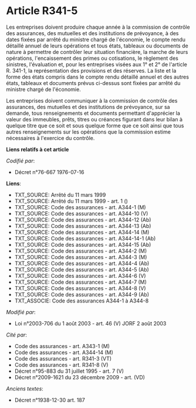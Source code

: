 # Article R341-5

Les entreprises doivent produire chaque année à la commission de contrôle des assurances, des mutuelles et des institutions
de prévoyance, à des dates fixées par arrêté du ministre chargé de l'économie, le compte rendu détaillé annuel de leurs
opérations et tous états, tableaux ou documents de nature à permettre de contrôler leur situation financière, la marche de
leurs opérations, l'encaissement des primes ou cotisations, le règlement des sinistres, l'évaluation et, pour les entreprises
visées aux 1° et 2° de l'article R. 341-1, la représentation des provisions et des réserves. La liste et la forme des états
compris dans le compte rendu détaillé annuel et des autres états, tableaux et documents prévus ci-dessus sont fixées par
arrêté du ministre chargé de l'économie.

Les entreprises doivent communiquer à la commission de contrôle des assurances, des mutuelles et des institutions de
prévoyance, sur sa demande, tous renseignements et documents permettant d'apprécier la valeur des immeubles, prêts, titres ou
créances figurant dans leur bilan à quelque titre que ce soit et sous quelque forme que ce soit ainsi que tous autres
renseignements sur les opérations que la commission estime nécessaires à l'exercice du contrôle.

**Liens relatifs à cet article**

_Codifié par_:

  - Décret n°76-667 1976-07-16

**Liens**:

  - TXT_SOURCE: Arrêté du 11 mars 1999
  - TXT_SOURCE: Arrêté du 11 mars 1999 - art. 1 ()
  - TXT_SOURCE: Code des assurances - art. A344-1 (M)
  - TXT_SOURCE: Code des assurances - art. A344-10 (V)
  - TXT_SOURCE: Code des assurances - art. A344-12 (Ab)
  - TXT_SOURCE: Code des assurances - art. A344-13 (Ab)
  - TXT_SOURCE: Code des assurances - art. A344-14 (M)
  - TXT_SOURCE: Code des assurances - art. A344-14-1 (Ab)
  - TXT_SOURCE: Code des assurances - art. A344-15 (Ab)
  - TXT_SOURCE: Code des assurances - art. A344-2 (M)
  - TXT_SOURCE: Code des assurances - art. A344-3 (M)
  - TXT_SOURCE: Code des assurances - art. A344-4 (Ab)
  - TXT_SOURCE: Code des assurances - art. A344-5 (Ab)
  - TXT_SOURCE: Code des assurances - art. A344-6 (V)
  - TXT_SOURCE: Code des assurances - art. A344-7 (M)
  - TXT_SOURCE: Code des assurances - art. A344-8 (V)
  - TXT_SOURCE: Code des assurances - art. A344-9 (Ab)
  - TXT_ASSOCIE: Code des assurances A344-1 à A344-8

_Modifié par_:

  - Loi n°2003-706 du 1 août 2003 - art. 46 (V) JORF 2 août 2003

_Cité par_:

  - Code des assurances - art. A343-1 (M)
  - Code des assurances - art. A344-14 (M)
  - Code des assurances - art. R341-3 (VT)
  - Code des assurances - art. R341-8 (V)
  - Décret n°95-883 du 31 juillet 1995 - art. 7 (V)
  - Décret n°2009-1621 du 23 décembre 2009 - art. (VD)

_Anciens textes_:

  - Décret n°1938-12-30 art. 187
